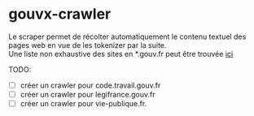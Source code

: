 # gouvx-crawler

Le scraper permet de récolter automatiquement le contenu textuel des pages web en vue de les tokenizer par la suite.  
Une liste non exhaustive des sites en *.gouv.fr peut être trouvée [ici](https://www.data.gouv.fr/fr/datasets/listes-des-sites-gouv-fr/)

TODO:
- [ ] créer un crawler pour code.travail.gouv.fr
- [ ] créer un crawler pour legifrance.gouv.fr
- [ ] créer un crawler pour vie-publique.fr. 
